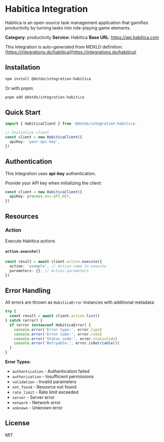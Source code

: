 # Habitica Integration

Habitica is an open-source task management application that gamifies productivity by turning tasks into role-playing game elements.

**Category**: productivity
**Service**: Habitica
**Base URL**: https://api.habitica.com

This Integration is auto-generated from MDXLD definition: [https://integrations.do/habitica](https://integrations.do/habitica)

## Installation

```bash
npm install @dotdo/integration-habitica
```

Or with pnpm:

```bash
pnpm add @dotdo/integration-habitica
```

## Quick Start

```typescript
import { HabiticaClient } from '@dotdo/integration-habitica'

// Initialize client
const client = new HabiticaClient({
  apiKey: 'your-api-key',
})
```

## Authentication

This Integration uses **api-key** authentication.

Provide your API key when initializing the client:

```typescript
const client = new HabiticaClient({
  apiKey: process.env.API_KEY,
})
```

## Resources

### Action

Execute Habitica actions

#### `action.execute()`

```typescript
const result = await client.action.execute({
  action: 'example', // Action name to execute
  parameters: {}, // Action parameters
})
```

## Error Handling

All errors are thrown as `HabiticaError` instances with additional metadata:

```typescript
try {
  const result = await client.action.list()
} catch (error) {
  if (error instanceof HabiticaError) {
    console.error('Error type:', error.type)
    console.error('Error code:', error.code)
    console.error('Status code:', error.statusCode)
    console.error('Retryable:', error.isRetriable())
  }
}
```

**Error Types:**

- `authentication` - Authentication failed
- `authorization` - Insufficient permissions
- `validation` - Invalid parameters
- `not_found` - Resource not found
- `rate_limit` - Rate limit exceeded
- `server` - Server error
- `network` - Network error
- `unknown` - Unknown error

## License

MIT
